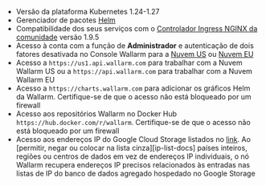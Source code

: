 * Versão da plataforma Kubernetes 1.24-1.27
* Gerenciador de pacotes [Helm](https://helm.sh/)
* Compatibilidade dos seus serviços com o [Controlador Ingress NGINX da comunidade](https://github.com/kubernetes/ingress-nginx) versão 1.9.5
* Acesso à conta com a função de **Administrador** e autenticação de dois fatores desativada no Console Wallarm para a [Nuvem US](https://us1.my.wallarm.com/) ou [Nuvem EU](https://my.wallarm.com/)
* Acesso a `https://us1.api.wallarm.com` para trabalhar com a Nuvem Wallarm US ou a `https://api.wallarm.com` para trabalhar com a Nuvem Wallarm EU
* Acesso a `https://charts.wallarm.com` para adicionar os gráficos Helm da Wallarm. Certifique-se de que o acesso não está bloqueado por um firewall
* Acesso aos repositórios Wallarm no Docker Hub `https://hub.docker.com/r/wallarm`. Certifique-se de que o acesso não está bloqueado por um firewall
* Acesso aos endereços IP do Google Cloud Storage listados no [link](https://www.gstatic.com/ipranges/goog.json). Ao [permitir, negar ou colocar na lista cinza][ip-list-docs] países inteiros, regiões ou centros de dados em vez de endereços IP individuais, o nó Wallarm recupera endereços IP precisos relacionados às entradas nas listas de IP do banco de dados agregado hospedado no Google Storage